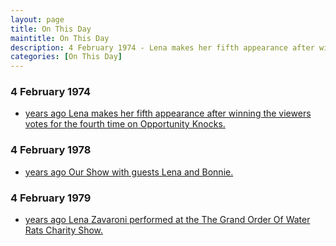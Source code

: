 ```yaml
---
layout: page
title: On This Day
maintitle: On This Day
description: 4 February 1974 - Lena makes her fifth appearance after winning the viewers votes for the fourth time on Opportunity Knocks. 4 February 1977 - Lena attended the Royal Gala Charity Fundraiser at Jollees, Stoke-on-Trent.
categories: [On This Day]
---
```


### 4 February 1974
* [<span id="age1"></span> years ago Lena makes her fifth appearance after winning the viewers votes for the fourth time on Opportunity Knocks.](/thames%20television/opportunity%20knocks/1974/02/04/opportunity-knocks.html)

### 4 February 1978
* [<span id="age2"></span> years ago Our Show with guests Lena and Bonnie.](/london%20weekend%20television/1978/03/25/our-show.html)

### 4 February 1979
* [<span id="age3"></span> years ago Lena Zavaroni performed at the The Grand Order Of Water Rats Charity Show.](/theatre/1979/02/04/the-grand-order-of-water-rats-charity-show.html)

<!-- Script for calculating number of years ago -->
<script>
var dob = '19740204';
var year = Number(dob.substr(0, 4));
var month = Number(dob.substr(4, 2)) - 1;
var day = Number(dob.substr(6, 2));
var today = new Date();
var age1 = today.getFullYear() - year;
if (today.getMonth() < month || (today.getMonth() == month && today.getDate() < day)) {
  age1--;
}
document.getElementById("age1").innerHTML=age1;

var dob = '19780204';
var year = Number(dob.substr(0, 4));
var month = Number(dob.substr(4, 2)) - 1;
var day = Number(dob.substr(6, 2));
var today = new Date();
var age2 = today.getFullYear() - year;
if (today.getMonth() < month || (today.getMonth() == month && today.getDate() < day)) {
  age2--;
}
document.getElementById("age2").innerHTML=age2;

var dob = '19790204';
var year = Number(dob.substr(0, 4));
var month = Number(dob.substr(4, 2)) - 1;
var day = Number(dob.substr(6, 2));
var today = new Date();
var age3 = today.getFullYear() - year;
if (today.getMonth() < month || (today.getMonth() == month && today.getDate() < day)) {
  age3--;
}
document.getElementById("age3").innerHTML=age3;
</script>

